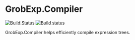 # GrobExp.Compiler
[![Build Status](https://travis-ci.org/skbkontur/GrobExp.Compiler.svg?branch=master)](https://travis-ci.org/skbkontur/GrobExp.Compiler)
[![Build status](https://ci.appveyor.com/api/projects/status/acccupshv2d0980e?svg=true)](https://ci.appveyor.com/project/vostok/grobexp-compiler)

GrobExp.Compiler helps efficiently compile expression trees.